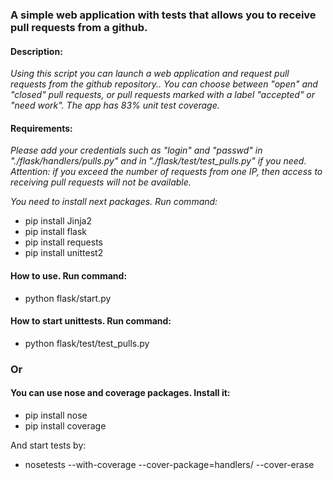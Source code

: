 ### **A simple web application with tests that allows you to receive pull requests from a github.**

#### Description:
*Using this script you can launch a web application and request pull requests from the github repository.. You can choose between "open" and "closed" pull requests, or pull requests marked with a label "accepted" or "need work".*
*The app has 83% unit test coverage.*

#### Requirements:
*Please add your credentials such as "login" and "passwd" in "./flask/handlers/pulls.py" and in "./flask/test/test_pulls.py" if you need.*
*Attention: if you exceed the number of requests from one IP, then access to receiving pull requests will not be available.*


*You need to install next packages. Run command:*
- pip install Jinja2
- pip install flask
- pip install requests
- pip install unittest2

#### How to use. Run command:
- python flask/start.py

#### How to start unittests. Run command:
- python flask/test/test_pulls.py

### Or

#### You can use nose and coverage packages. Install it:
- pip install nose
- pip install coverage

And start tests by:
- nosetests --with-coverage --cover-package=handlers/ --cover-erase 

